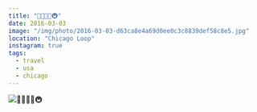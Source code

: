 ```yaml
---
title: "🚗🚕🚙🚙🚇"
date: 2016-03-03
image: "/img/photo/2016-03-03-d63ca8e4a69d0ee0c3c8839def58c8e5.jpg"
location: "Chicago Loop"
instagram: true
tags:
  - travel
  - usa
  - chicago
---
```


![🚗🚕🚙🚙🚇](/img/photo/2016-03-03-d63ca8e4a69d0ee0c3c8839def58c8e5.jpg)
